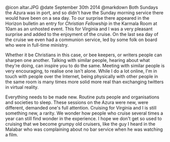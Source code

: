@icon		altar.JPG
@date		September 30th 2014
@markdown
Both Sundays the Azura was in port, and so didn't have the Sunday morning service
there would have been on a sea day. To our surprise there appeared in the Horizon
bulletin an entry for *Christian Fellowship* in the Karmala Room at 10am
as an unhosted event. This for Virginia and I was a very pleasant surprise and
added to the enjoyment of the cruise. On the last sea day of the cruise we
even had a communion service, led by some folk on board who were in full-time
ministry.

Whether it be Christians in this case, or bee keepers, or writers people can sharpen
one another. Talking with similar people, hearing about what they're doing, can inspire
you to do the same. Meeting with similar people is very encouraging, to realise
one isn't alone. While I do a lot online, I'm in touch with people over the Internet,
being physically with other people in the same room is many times more solid more real
than exchanging twitters in virtual reality.

Everything needs to be made new. Routine puts people and organisations and
societies to sleep. These sessions on the Azura were new, were different,
demanded one's full attention. Cruising for Virginia and I is still
something new, a rarity. We wonder how people who cruise several times a year
can still find wonder in the experience. I hope we don't get so used to
cruising that we become grumpy old cruisers, like the guy I heard in the
Malabar who was complaining about no bar service when he was watching a film.
